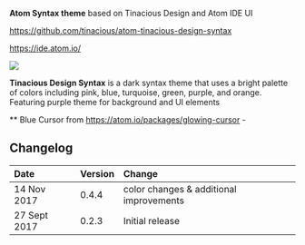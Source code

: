 **Atom Syntax theme** based on Tinacious Design and Atom IDE UI

https://github.com/tinacious/atom-tinacious-design-syntax

https://ide.atom.io/

![](https://raw.githubusercontent.com/skaraman/atom-tinacious-design-syntax/master/images/purple.png)

**Tinacious Design Syntax** is a dark syntax theme that uses a bright palette of colors including pink, blue, turquoise, green, purple, and orange. Featuring purple theme for background and UI elements

** Blue Cursor from https://atom.io/packages/glowing-cursor -

## Changelog

| Date         | Version | Change          |
|:-------------|:--------|:----------------|
| 14 Nov  2017 | 0.4.4   | color changes & additional improvements |
| 27 Sept 2017 | 0.2.3   | Initial release |
